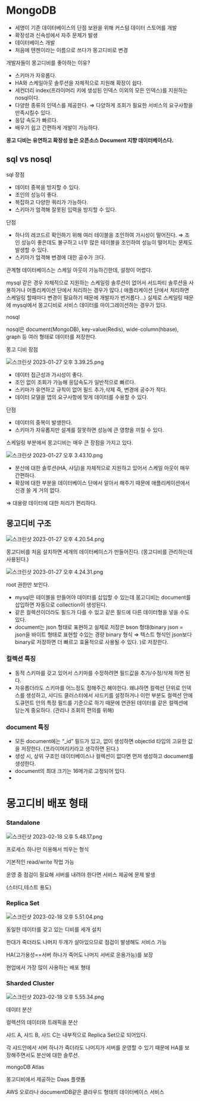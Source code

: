 # MongoDB

- 세명이 기존 데이터베이스의 단점 보완을 위해 커스텀 데이터 스토어를 개발
- 확장성과 신속성에서 자주 문제가 발생
- 데이터베이스 개발
- 처음에 텐젠이라는 이름으로 쓰다가 몽고디비로 변경

개발자들이 몽고디비를 좋아하는 이유?

- 스키마가 자유롭다.
- HA와 스케일아웃 솔루션을 자체적으로 지원해 확장이 쉽다.
- 세컨더리 index(프라이머리 키에 생성된 인덱스 이외의 모든 인덱스)를 지원하는 nosql이다.
- 다양한 종류의 인덱스를 제공한다. ⇒ 다양하게 조회가 필요한 서비스의 요구사항을 만족시킬수 있다.
- 응답 속도가 빠르다.
- 배우기 쉽고 간편하게 개발이 가능하다.

**몽고 디비는 유연하고 확장성 높은 오픈소스 Document 지향 데이터베이스다.**

## sql vs nosql

sql 장점

- 데이터 중복을 방지할 수 있다.
- 조인의 성능이 좋다.
- 복잡하고 다양한 쿼리가 가능하다.
- 스키마가 엄격해 잘못된 입력을 방지할 수 있다.

단점

- 하나의 레코드르 확인하기 위해 여러 테이블을 조인하여 가시성이 떨어진다. ⇒ 조인 성능이 좋은데도 불구하고 너무 많은 테이블을 조인하여 성능이 떨어지는 문제도 발생할 수 있다.
- 스키마가 엄격해 변경에 대한 공수가 크다.

관계형 데이터베이스는 스케일 아웃이 가능하긴한데, 설정이 어렵다.

mysql 같은 경우 자체적으로 지원하는 스케일링 솔루션이 없어서 서드파티 솔루션을 사용하거나 어플리케이션 단에서 처리하는 경우가 많다.( 애플리케이션 단에서 처리하면 스케일링 할때마다 변경이 필요하기 때문에 개발자가 번거롭다…) 실제로 스케일링 때문에 mysql에서 몽고디비로 서비스 데이터를 마이그레이션하는 경우가 있다. 

nosql 

nosql은 document(MongoDB), key-value(Redis), wide-column(hbase), graph 등 여러 형태로 데이터를 저장한다.

몽고 디비 장점

![스크린샷 2023-01-27 오후 3.39.25.png](MongoDB%206a80cf1ddbe8427db2072183b97296ad/%25E1%2584%2589%25E1%2585%25B3%25E1%2584%258F%25E1%2585%25B3%25E1%2584%2585%25E1%2585%25B5%25E1%2586%25AB%25E1%2584%2589%25E1%2585%25A3%25E1%2586%25BA_2023-01-27_%25E1%2584%258B%25E1%2585%25A9%25E1%2584%2592%25E1%2585%25AE_3.39.25.png)

- 데이터 접근성과 가시성이 좋다.
- 조인 없이 조회가 가능해 응답속도가 일반적으로 빠르다.
- 스키마가 유연하고 규칙이 없어 필드 추가,삭제 즉, 변경에 공수가 적다.
- 데이터 모델을 앱의 요구사항에 맞게 데이터를 수용할 수 있다.

단점

- 데이터의 중복이 발생한다.
- 스키마가 자유롭지만 설계를 잘못하면 성능에 큰 영향을 끼칠 수 있다.

스케일링 부분에서 몽고디비는 매우 큰 장점을 가지고 있다.

![스크린샷 2023-01-27 오후 3.43.10.png](MongoDB%206a80cf1ddbe8427db2072183b97296ad/%25E1%2584%2589%25E1%2585%25B3%25E1%2584%258F%25E1%2585%25B3%25E1%2584%2585%25E1%2585%25B5%25E1%2586%25AB%25E1%2584%2589%25E1%2585%25A3%25E1%2586%25BA_2023-01-27_%25E1%2584%258B%25E1%2585%25A9%25E1%2584%2592%25E1%2585%25AE_3.43.10.png)

- 분산에 대한 솔루션(HA, 샤딩)을 자체적으로 지원하고 있어서 스케일 아웃이 매우 간편하다.
- 확장에 대한 부분을 데이터베이스 단에서 알아서 해주기 때문에 애플리케이션에서 신경 쓸 게 거의 없다.

⇒ 대용량 데이터에 대한 처리가 편리하다.

 

## 몽고디비 구조

![스크린샷 2023-01-27 오후 4.20.54.png](MongoDB%206a80cf1ddbe8427db2072183b97296ad/%25E1%2584%2589%25E1%2585%25B3%25E1%2584%258F%25E1%2585%25B3%25E1%2584%2585%25E1%2585%25B5%25E1%2586%25AB%25E1%2584%2589%25E1%2585%25A3%25E1%2586%25BA_2023-01-27_%25E1%2584%258B%25E1%2585%25A9%25E1%2584%2592%25E1%2585%25AE_4.20.54.png)

몽고디비를 처음 설치하면 세개의 데이터베이스가 만들어진다. (몽고디비를 관리하는데 사용된다.)

![스크린샷 2023-01-27 오후 4.24.31.png](MongoDB%206a80cf1ddbe8427db2072183b97296ad/%25E1%2584%2589%25E1%2585%25B3%25E1%2584%258F%25E1%2585%25B3%25E1%2584%2585%25E1%2585%25B5%25E1%2586%25AB%25E1%2584%2589%25E1%2585%25A3%25E1%2586%25BA_2023-01-27_%25E1%2584%258B%25E1%2585%25A9%25E1%2584%2592%25E1%2585%25AE_4.24.31.png)

root 권한만 보인다.

- mysql은 테이블을 만들어야 데이터를 삽입할 수 있는데 몽고디비는 document를 삽입하면 자동으로 collection이 생성된다.
- 같은 컬렉션이더라도 필드가 다를 수 있고 같은 필드에 다른 데이터형을 넣을 수도 있다.
- document는 json 형태로 표현하고 실제로 저장은 bson 형태(binary json = json을 바이트 형태로 표현할 수있는 경량 binary 형식 ⇒ 텍스트 형식인 json보다 binary로 저장하면 더 빠르고 효율적으로 사용될 수 있다.  )로 저장한다.

### 컬렉션 특징

- 동적 스키마를 갖고 있어서 스키마를 수정하려면 필드값을 추가/수정/삭제 하면 된다.
- 자유롭더라도 스키마를 어느정도 정해주긴 해야한다. 왜냐하면 컬렉션 단위로 인덱스를 생성하고, 샤디드 클러스터에서 샤드키를 설정하거나 이런 부분도 컬렉션 안에 도큐먼트 안의 특정 필드를 기준으로 하기 때문에 연관된 데이터를 같은 컬렉션에 담는게 중요하다. (관리나 조회의 편의를 위해)

### document 특징

- 모든 document에는 “_id” 필드가 있고, 없이 생성하면 objectId 타입의 고유한 값을 저장한다. (프라이머리키라고 생각하면 된다.)
- 생성 시, 상위 구조인 데이터베이스나 컬렉션이 없다면 먼저 생성하고 document를 생성한다.
- document의 최대 크기는 16메가로 고정되어 있다.
- 

# 몽고디비 배포 형태

### Standalone

![스크린샷 2023-02-18 오후 5.48.17.png](MongoDB%206a80cf1ddbe8427db2072183b97296ad/%25E1%2584%2589%25E1%2585%25B3%25E1%2584%258F%25E1%2585%25B3%25E1%2584%2585%25E1%2585%25B5%25E1%2586%25AB%25E1%2584%2589%25E1%2585%25A3%25E1%2586%25BA_2023-02-18_%25E1%2584%258B%25E1%2585%25A9%25E1%2584%2592%25E1%2585%25AE_5.48.17.png)

프로세스 하나만 이용해서 띄우는 형식

기본적인 read/write 작업 가능

운영 중 점검이 필요해 서버를 내려야 한다면 서비스 제공에 문제 발생

(스터디,테스트 용도)

### Replica Set

![스크린샷 2023-02-18 오후 5.51.04.png](MongoDB%206a80cf1ddbe8427db2072183b97296ad/%25E1%2584%2589%25E1%2585%25B3%25E1%2584%258F%25E1%2585%25B3%25E1%2584%2585%25E1%2585%25B5%25E1%2586%25AB%25E1%2584%2589%25E1%2585%25A3%25E1%2586%25BA_2023-02-18_%25E1%2584%258B%25E1%2585%25A9%25E1%2584%2592%25E1%2585%25AE_5.51.04.png)

동일한 데이터를 갖고 있는 디비를 세개 설치

한대가 죽더라도 나머지 두개가 살아있으므로 점검이 발생해도 서비스 가능

HA(고가용성==서버 하나가 죽어도 나머지 서버로 운용가능)를 보장

현업에서 가장 많이 사용하는 배포 형태 

### Sharded Cluster

![스크린샷 2023-02-18 오후 5.55.34.png](MongoDB%206a80cf1ddbe8427db2072183b97296ad/%25E1%2584%2589%25E1%2585%25B3%25E1%2584%258F%25E1%2585%25B3%25E1%2584%2585%25E1%2585%25B5%25E1%2586%25AB%25E1%2584%2589%25E1%2585%25A3%25E1%2586%25BA_2023-02-18_%25E1%2584%258B%25E1%2585%25A9%25E1%2584%2592%25E1%2585%25AE_5.55.34.png)

 데이터 분산 

컬렉션의 데이터와 트래픽을 분산

샤드 A, 샤드 B, 샤드 C는 내부적으로 Replica Set으로 되어있다.

각 샤드안에서 서버 하나가 죽더라도 나머지가 서버를 운영할 수 있기 때문에 HA를 보장해주면서도 분산에 대한 솔루션.

mongoDB Atlas

몽고디비에서 제공하는 Daas 플랫폼

AWS 오로라나 documentDB같은 클라우드 형태의 데이터베이스 서비스

